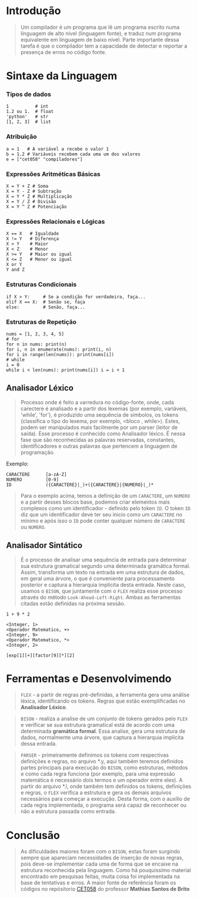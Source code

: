 # **Introdução**

> Um compilador é um programa que lê um programa escrito numa linguagem de alto
  nível (linguagem fonte), e traduz num programa equivalente em linguagem de baixo
  nível. Parte importante dessa tarefa é que o compilador tem a capacidade de
  detectar e reportar a presença de erros no código fonte.


# **Sintaxe da Linguagem**

### **Tipos de dados**

    1          # int
    1.2 ou 1.  # float
    'python'   # str
    [1, 2, 3]  # list

### **Atribuição**

    a = 1   # A variável a recebe o valor 1
    b = 1.2 # Variáveis recebem cada uma um dos valores
    e = ["cet058" "compiladores"]

### **Expressões Aritméticas Básicas**

    X = Y + Z # Soma
    X = Y - Z # Subtração
    X = Y * Z # Multiplicação
    X = Y / Z # Divisão
    X = Y ^ Z # Potenciação

### **Expressões Relacionais e Lógicas**

    X == X   # Igualdade
    X != Y   # Diferença
    X > Y    # Maior
    X < Z    # Menor
    X >= Y   # Maior ou igual
    X <= Z   # Menor ou igual
    X or Y
    Y and Z

### **Estruturas Condicionais**

    if X > Y:     # Se a condição for verdadeira, faça...
    elif X == X:  # Senão se, faça
    else:         # Senão, faça...

### **Estruturas de Repetição**

    nums = [1, 2, 3, 4, 5]
    # for
    for n in nums: print(n)
    for i, n in enumerate(nums): print(i, n)
    for i in range(len(nums)): print(nums[i])
    # while
    i = 0
    while i < len(nums): print(nums[i]) i = i + 1

## **Analisador Léxico**

> Processo onde é feito a varredura no código-fonte, onde, cada carectere é analisado
  e a partir dos lexemas (por exemplo, variáveis, 'while', 'for'), é produzido uma
  sequência de símbolos, os tokens (classifica o tipo do lexema, por exemplo,
  <bloco , while>). Estes, podem ser manipulados mais facilmente por um parser (leitor de
  saída). Esse processo é conhecido como Analisador léxico. 
  É nessa fase que são reconhecidas as palavras reservadas, constantes, identificadores
  e outras palavras que pertencem a linguagem de programação.

   Exemplo:
 
    CARACTERE      [a-zA-Z]
    NUMERO         [0-9]
    ID             ({CARACTERE}|_)+({CARACTERE}|{NUMERO}|_)*

> Para o exemplo acima, temos a definição de um `CARACTERE`, um `NUMERO` e a partir desses
  blocos base, podemos criar elementos mais complexos como um identificador - definido pelo
  token `ID`.
  O token `ID` diz que um identificador deve ter seu inicio como um `CARACTERE` no mínimo e
  após isso o `ID` pode conter qualquer número de `CARACTERE` ou `NUMERO`.

## **Analisador Sintático**

> É o processo de analisar uma sequência de entrada para determinar sua estrutura gramatical
  segundo uma determinada gramática formal. Assim, transforma um texto na entrada em uma
  estrutura de dados, em geral uma árvore, o que é conveniente para processamento posterior e
  captura a hierarquia implícita desta entrada.
  Neste caso, usamos o `BISON`, que juntamente com o `FLEX` realiza esse processo através do método
  `Look-Ahead-Left-Right`. Ambas as ferramentas citadas estão definidas na próxima sessão.

    1 + 9 * 2

    <Integer, 1>
    <Operador Matematico, +>
    <Integer, 9>
    <Operador Matematico, *>
    <Integer, 2>

    [exp[1][+][factor[9][*][2]


# **Ferramentas e Desenvolvimendo**

> `FLEX` - a partir de regras pré-definidas, a ferramenta gera uma análise léxica, identificando os
  tokens. Regras que estão exemplificadas no **Analisador Léxico**.

> `BISON` - realiza a analise de um conjunto de tokens gerados pelo `FLEX` e verificar se sua
  estrutura gramatical está de acordo com uma determinada **gramática formal**.
  Essa analise, gera uma estrutura de dados, normalmente uma árvore, que captura a hierarquia
  implícita dessa entrada.

> `PARSER` - primeiramente definimos os tokens com respectivas definições e regras, no arquivo *.y,
  aqui também teremos definidos partes principais para execução do `BISON`, como estruturas, métodos
  e como cada regra funciona (por exemplo, para uma expressão matemática é necessário dois termos e um
  operador entre eles).
  A partir do arquivo *.l, onde também tem definidos os tokens, definições e regras, o `FLEX` verifica a
  estrutura e gera os demais arquivos necessários para começar a execução. Desta forma, com o auxílio
  de cada regra implementada, o programa será capaz de reconhecer ou não a estrutura passada como entrada.


# **Conclusão**

> As dificuldades maiores foram com o `BISON`, estas foram surgindo sempre que apareciam necessidades de
  inserção de novas regras, pois deve-se implementar cada uma de forma que se encaixe na estrutura reconhecida
  pela linguagem. Como há pouquissímo material encontrado em pesquisas feitas, muita coisa foi implementada
  na base de tentativas e erros. A maior fonte de referência foram os códigos no repósitorio [CET058](https://github.com/mathiasbrito/CET058)
  do professor **Mathias Santos de Brito**
   